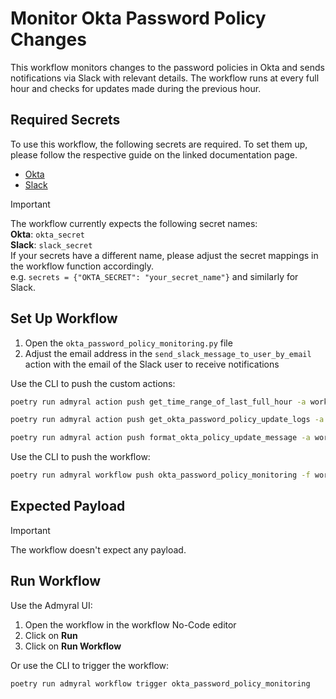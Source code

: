 # Monitor Okta Password Policy Changes

This workflow monitors changes to the password policies in Okta and sends notifications via Slack with relevant details. The workflow runs at every full hour and checks for updates made during the previous hour.

## Required Secrets

To use this workflow, the following secrets are required. To set them up, please follow the respective guide on the linked documentation page.

- [Okta](https://docs.admyral.dev/integrations/okta/okta)
- [Slack](https://docs.admyral.dev/integrations/slack/slack)

> [!IMPORTANT]
> The workflow currently expects the following secret names: \
> **Okta**: `okta_secret` \
> **Slack**: `slack_secret` \
> If your secrets have a different name, please adjust the secret mappings in the workflow function accordingly. \
> e.g. `secrets = {"OKTA_SECRET": "your_secret_name"}` and similarly for Slack.

## Set Up Workflow

1. Open the `okta_password_policy_monitoring.py` file
2. Adjust the email address in the `send_slack_message_to_user_by_email` action with the email of the Slack user to receive notifications

Use the CLI to push the custom actions:

```bash
poetry run admyral action push get_time_range_of_last_full_hour -a workflows/okta_password_policy_monitoring/okta_password_policy_monitoring.py
```

```bash
poetry run admyral action push get_okta_password_policy_update_logs -a workflows/okta_password_policy_monitoring/okta_password_policy_monitoring.py
```

```bash
poetry run admyral action push format_okta_policy_update_message -a workflows/okta_password_policy_monitoring/okta_password_policy_monitoring.py
```

Use the CLI to push the workflow:

```bash
poetry run admyral workflow push okta_password_policy_monitoring -f workflows/okta_password_policy_monitoring/okta_password_policy_monitoring.py --activate
```

## Expected Payload

> [!IMPORTANT]
> The workflow doesn't expect any payload.

## Run Workflow

Use the Admyral UI:

1. Open the workflow in the workflow No-Code editor
2. Click on **Run**
3. Click on **Run Workflow**

Or use the CLI to trigger the workflow:

```bash
poetry run admyral workflow trigger okta_password_policy_monitoring

```
